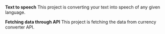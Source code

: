 **Text to speech**
This project is converting your text into speech of any given language.

**Fetching data through API**
This project is fetching the data from currency converter API.
